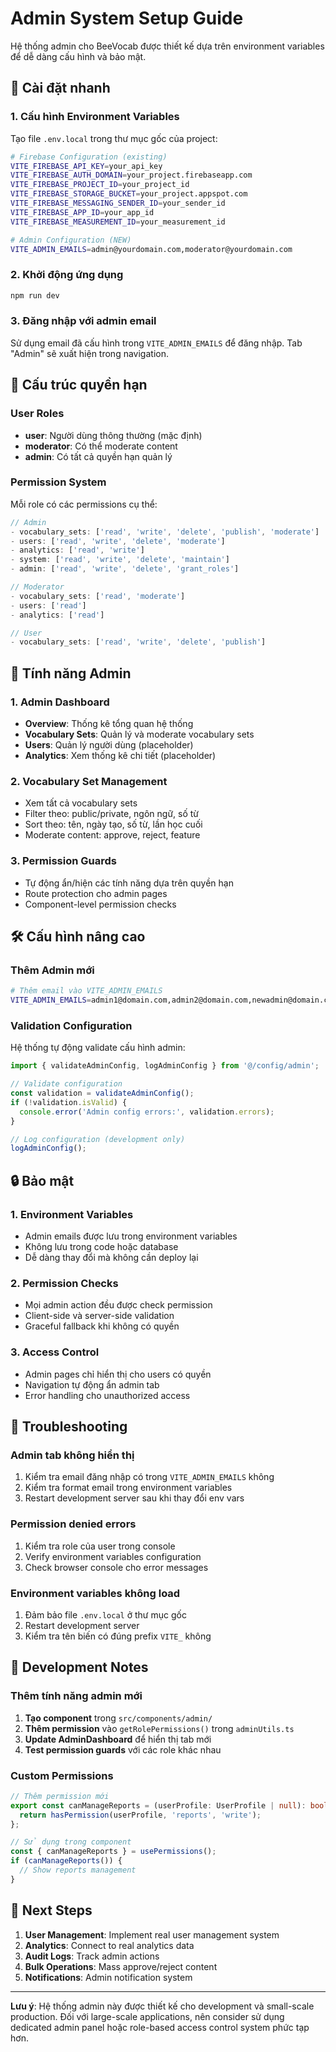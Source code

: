 # Admin System Setup Guide

Hệ thống admin cho BeeVocab được thiết kế dựa trên environment variables để dễ dàng cấu hình và bảo mật.

## 🚀 Cài đặt nhanh

### 1. Cấu hình Environment Variables

Tạo file `.env.local` trong thư mục gốc của project:

```bash
# Firebase Configuration (existing)
VITE_FIREBASE_API_KEY=your_api_key
VITE_FIREBASE_AUTH_DOMAIN=your_project.firebaseapp.com
VITE_FIREBASE_PROJECT_ID=your_project_id
VITE_FIREBASE_STORAGE_BUCKET=your_project.appspot.com
VITE_FIREBASE_MESSAGING_SENDER_ID=your_sender_id
VITE_FIREBASE_APP_ID=your_app_id
VITE_FIREBASE_MEASUREMENT_ID=your_measurement_id

# Admin Configuration (NEW)
VITE_ADMIN_EMAILS=admin@yourdomain.com,moderator@yourdomain.com
```

### 2. Khởi động ứng dụng

```bash
npm run dev
```

### 3. Đăng nhập với admin email

Sử dụng email đã cấu hình trong `VITE_ADMIN_EMAILS` để đăng nhập. Tab "Admin" sẽ xuất hiện trong navigation.

## 🔐 Cấu trúc quyền hạn

### User Roles

- **user**: Người dùng thông thường (mặc định)
- **moderator**: Có thể moderate content
- **admin**: Có tất cả quyền hạn quản lý

### Permission System

Mỗi role có các permissions cụ thể:

```typescript
// Admin
- vocabulary_sets: ['read', 'write', 'delete', 'publish', 'moderate']
- users: ['read', 'write', 'delete', 'moderate']
- analytics: ['read', 'write']
- system: ['read', 'write', 'delete', 'maintain']
- admin: ['read', 'write', 'delete', 'grant_roles']

// Moderator
- vocabulary_sets: ['read', 'moderate']
- users: ['read']
- analytics: ['read']

// User
- vocabulary_sets: ['read', 'write', 'delete', 'publish']
```

## 📱 Tính năng Admin

### 1. Admin Dashboard
- **Overview**: Thống kê tổng quan hệ thống
- **Vocabulary Sets**: Quản lý và moderate vocabulary sets
- **Users**: Quản lý người dùng (placeholder)
- **Analytics**: Xem thống kê chi tiết (placeholder)

### 2. Vocabulary Set Management
- Xem tất cả vocabulary sets
- Filter theo: public/private, ngôn ngữ, số từ
- Sort theo: tên, ngày tạo, số từ, lần học cuối
- Moderate content: approve, reject, feature

### 3. Permission Guards
- Tự động ẩn/hiện các tính năng dựa trên quyền hạn
- Route protection cho admin pages
- Component-level permission checks

## 🛠️ Cấu hình nâng cao

### Thêm Admin mới

```bash
# Thêm email vào VITE_ADMIN_EMAILS
VITE_ADMIN_EMAILS=admin1@domain.com,admin2@domain.com,newadmin@domain.com
```

### Validation Configuration

Hệ thống tự động validate cấu hình admin:

```typescript
import { validateAdminConfig, logAdminConfig } from '@/config/admin';

// Validate configuration
const validation = validateAdminConfig();
if (!validation.isValid) {
  console.error('Admin config errors:', validation.errors);
}

// Log configuration (development only)
logAdminConfig();
```

## 🔒 Bảo mật

### 1. Environment Variables
- Admin emails được lưu trong environment variables
- Không lưu trong code hoặc database
- Dễ dàng thay đổi mà không cần deploy lại

### 2. Permission Checks
- Mọi admin action đều được check permission
- Client-side và server-side validation
- Graceful fallback khi không có quyền

### 3. Access Control
- Admin pages chỉ hiển thị cho users có quyền
- Navigation tự động ẩn admin tab
- Error handling cho unauthorized access

## 🚨 Troubleshooting

### Admin tab không hiển thị
1. Kiểm tra email đăng nhập có trong `VITE_ADMIN_EMAILS` không
2. Kiểm tra format email trong environment variables
3. Restart development server sau khi thay đổi env vars

### Permission denied errors
1. Kiểm tra role của user trong console
2. Verify environment variables configuration
3. Check browser console cho error messages

### Environment variables không load
1. Đảm bảo file `.env.local` ở thư mục gốc
2. Restart development server
3. Kiểm tra tên biến có đúng prefix `VITE_` không

## 📝 Development Notes

### Thêm tính năng admin mới

1. **Tạo component** trong `src/components/admin/`
2. **Thêm permission** vào `getRolePermissions()` trong `adminUtils.ts`
3. **Update AdminDashboard** để hiển thị tab mới
4. **Test permission guards** với các role khác nhau

### Custom Permissions

```typescript
// Thêm permission mới
export const canManageReports = (userProfile: UserProfile | null): boolean => {
  return hasPermission(userProfile, 'reports', 'write');
};

// Sử dụng trong component
const { canManageReports } = usePermissions();
if (canManageReports()) {
  // Show reports management
}
```

## 🎯 Next Steps

1. **User Management**: Implement real user management system
2. **Analytics**: Connect to real analytics data
3. **Audit Logs**: Track admin actions
4. **Bulk Operations**: Mass approve/reject content
5. **Notifications**: Admin notification system

---

**Lưu ý**: Hệ thống admin này được thiết kế cho development và small-scale production. Đối với large-scale applications, nên consider sử dụng dedicated admin panel hoặc role-based access control system phức tạp hơn.
